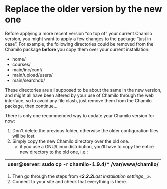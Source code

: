 # Replace the older version by the new one

Before applying a more recent version “on top of” your current Chamilo version, you might want to apply a few changes to the package “just in case”. For example, the following directories could be removed from the Chamilo package **before** you copy them over your current installation:

* home/
* courses/
* main/inc/conf/
* main/upload/users/
* main/searchdb/

These directories are all supposed to be about the same in the new version, and might all have been altered by your use of Chamilo through the web interface, so to avoid any file clash, just remove them from the Chamilo package, then continue...

There is only one recommended way to update your Chamilo version for now:

1. Don't delete the previous folder, otherwise the older configuration files will be lost.
2. Simply copy the new Chamilo directory over the old one.
   * if you use a GNU/Linux distribution, you'll have to copy the entire new directory to the old one, i.e.:

| user@server: sudo cp -r chamilo-1.9.4/\* /var/www/chamilo/ |
| :--- |


1. Then go through the steps from _«**2.2.2**Last installation settings\_\_»_.
2. Connect to your site and check that everything is there.

